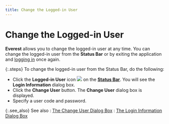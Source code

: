 ```yaml
---
title: Change the Logged-in User
---
```


# Change the Logged-in User


**Everest** allows you to change  the logged-in user at any time. You can change the logged-in user from  the **Status Bar** or by exiting the  application and [logging in]({{site.wwe_baseurl}}/everest-client/logging_in.html) once again.


{:.steps}
To change the logged-in user from the Status  Bar, do the following:

- Click the **Logged-in User** icon ![]({{site.wwe_baseurl}}/img/wwe_logged_in_user_icon_status_bar_wwe.gif) on  the [**Status Bar**]({{site.wwe_baseurl}}/everest-client/main-window/status_bar.html).  You will see the **Login 
 Information** dialog box.
- Click the **Change User** button. The **Change User**  dialog box is displayed.
- Specify a user  code and password.



{:.see_also}
See also
: [The  Change User Dialog Box]({{site.wwe_baseurl}}/misc/the_change_user_dialog_box_status_bar_wwe.html)
: [The  Login Information Dialog Box]({{site.wwe_baseurl}}/everest-client/logging-in/the_login_information_dialog_box_status_bar_wwe.html)
